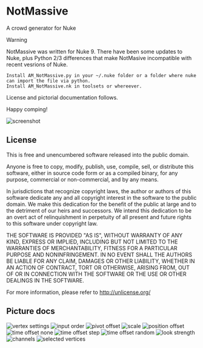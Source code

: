 # NotMassive
A crowd generator for Nuke

> [!WARNING]
> NotMassive was written for Nuke 9. There have been some updates to Nuke, plus Python 2/3 differences that make NotMasive incompatible with recent vesrions of Nuke.

```
Install AM_NotMassive.py in your ~/.nuke folder or a folder where nuke can import the file via python.
Install AM_NotMassive.nk in toolsets or whereever.
```

License and pictorial documentation follows.

Happy comping!

![screenshot](https://raw.githubusercontent.com/artandmath/NotMassive/master/docs/NotMassive_Screenshot.jpg)

## License

This is free and unencumbered software released into the public domain.

Anyone is free to copy, modify, publish, use, compile, sell, or
distribute this software, either in source code form or as a compiled
binary, for any purpose, commercial or non-commercial, and by any
means.

In jurisdictions that recognize copyright laws, the author or authors
of this software dedicate any and all copyright interest in the
software to the public domain. We make this dedication for the benefit
of the public at large and to the detriment of our heirs and
successors. We intend this dedication to be an overt act of
relinquishment in perpetuity of all present and future rights to this
software under copyright law.

THE SOFTWARE IS PROVIDED "AS IS", WITHOUT WARRANTY OF ANY KIND,
EXPRESS OR IMPLIED, INCLUDING BUT NOT LIMITED TO THE WARRANTIES OF
MERCHANTABILITY, FITNESS FOR A PARTICULAR PURPOSE AND NONINFRINGEMENT.
IN NO EVENT SHALL THE AUTHORS BE LIABLE FOR ANY CLAIM, DAMAGES OR
OTHER LIABILITY, WHETHER IN AN ACTION OF CONTRACT, TORT OR OTHERWISE,
ARISING FROM, OUT OF OR IN CONNECTION WITH THE SOFTWARE OR THE USE OR
OTHER DEALINGS IN THE SOFTWARE.

For more information, please refer to <http://unlicense.org/>

## Picture docs

![vertex settings](https://github.com/artandmath/NotMassive/blob/master/docs/vertex.gif?raw=true)
![input order](https://github.com/artandmath/NotMassive/blob/master/docs/inputOrder.gif?raw=true)
![pivot offset](https://github.com/artandmath/NotMassive/blob/master/docs/pivotOffset.gif?raw=true)
![scale](https://github.com/artandmath/NotMassive/blob/master/docs/scale.gif?raw=true)
![position offset](https://github.com/artandmath/NotMassive/blob/master/docs/positionOffset.gif?raw=true)
![time offset none](https://github.com/artandmath/NotMassive/blob/master/docs/timeOffsetNone.gif?raw=true)
![time offset step](https://github.com/artandmath/NotMassive/blob/master/docs/timeOffsetStep.gif?raw=true)
![time offset random](https://github.com/artandmath/NotMassive/blob/master/docs/timeOffsetRandom.gif?raw=true)
![look strength](https://github.com/artandmath/NotMassive/blob/master/docs/lookStrength.gif?raw=true)
![channels](https://github.com/artandmath/NotMassive/blob/master/docs/channels.gif?raw=true)
![selected vertices](https://github.com/artandmath/NotMassive/blob/master/docs/selectedVertices.gif?raw=true)
